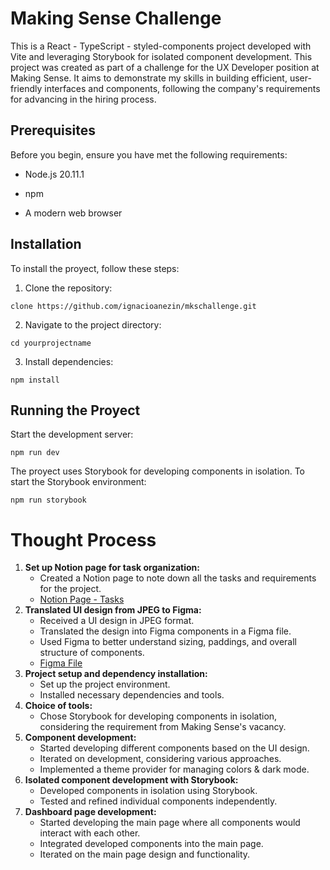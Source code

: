 # Making Sense Challenge

  

This is a React - TypeScript - styled-components project developed with Vite and leveraging Storybook for isolated component development. This project was created as part of a challenge for the UX Developer position at Making Sense. It aims to demonstrate my skills in building efficient, user-friendly interfaces and components, following the company's requirements for advancing in the hiring process.

  

## Prerequisites

  

Before you begin, ensure you have met the following requirements:

- Node.js 20.11.1

- npm

- A modern web browser

  

## Installation

  

To install the proyect, follow these steps:

  

1. Clone the repository:

  `clone https://github.com/ignacioanezin/mkschallenge.git` 
  

2. Navigate to the project directory:

`cd yourprojectname`


3. Install dependencies:

`npm install
`
 

## Running the Proyect

  
Start the development server:

  

`npm run dev`

 
 
The proyect uses Storybook for developing components in isolation. To start the Storybook environment:

  

`npm run storybook`
  
  
  
  

# Thought Process

  


1.  **Set up Notion page for task organization:** 
    - Created a Notion page to note down all the tasks and requirements for the project. 
    - [Notion Page - Tasks](https://igancioanezin.notion.site/MKS-Challenge-afa1a9b35a814881a4a97644aae0f820?pvs=4)
2.  **Translated UI design from JPEG to Figma:**  
	- Received a UI design in JPEG format. 
	- Translated the design into Figma components in a Figma file. 
	- Used Figma to better understand sizing, paddings, and overall structure of components. 
	- [Figma File](https://www.figma.com/file/dcOpmuQHaRiIL9ehC7Z70p/MKS-Challenge?type=design&node-id=0:1&mode=design&t=hMzglYdIBryXitYr-1)
3.  **Project setup and dependency installation:** 
	 - Set up the project environment. 
	 - Installed necessary dependencies and tools. 
 4.  **Choice of tools:**  
	 - Chose Storybook for developing components in isolation, considering the requirement from Making Sense's vacancy. 
 5.  **Component development:**  
		- Started developing different components based on the UI design. 
		- Iterated on development, considering various approaches. 
		- Implemented a theme provider for managing colors & dark mode. 
 6.  **Isolated component development with Storybook:**  
	 - Developed components in isolation using Storybook. 
	 - Tested and refined individual components independently. 
 7.  **Dashboard page development:**  
	 - Started developing the main page where all components would interact with each other. 
	 - Integrated developed components into the main page.
	 - Iterated on the main page design and functionality.